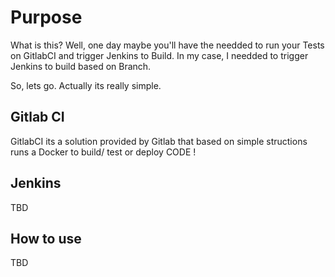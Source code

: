 # Purpose

What is this? Well, one day maybe you'll have the needded to run your Tests on GitlabCI and trigger Jenkins to Build. In my case, I needded to
trigger Jenkins to build based on Branch. 

So, lets go. Actually its really simple.

## Gitlab CI
GitlabCI its a solution provided by Gitlab that based on simple structions runs a Docker to build/ test or deploy CODE !

## Jenkins
TBD

## How to use

TBD
